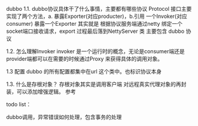 dubbo
1.1. dubbo协议具体干了什么事情，主要都有哪些协议
Protocol 接口主要实现了两个方法，a. 暴露Exporter(对应producter)，b.引用 一个Invoker(对应consumer)
暴露一个Exporter 其实就是 根据协议服务端通过netty 绑定一个socket端口接收请求，export 过程最后落到NettyServer 类
主要包含 dubbo 协议

1.2. 怎么理解Invoker
invoker 是一个运行时的概念，无论是consumer端还是provider端都可以在需要的时候通过Proxy 来获得具体的调用对象。

1.3 配置
dubbo 的所有配置都集中在url 这个类中。也标识协议本身

1.3. 什么是存根对象？
存根对象其实是调用客户端 对远程真实代理对象的再封装，可以添加增强逻辑。
参考

todo list：

dubbo调用，异常错误如何处理，包含事务的处理
